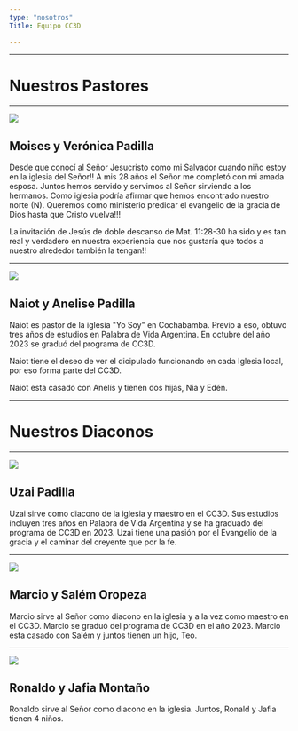 ```yaml
---
type: "nosotros"
Title: Equipo CC3D

---
```

___
# Nuestros Pastores
___
![](/img/M-padillas.jpeg)
## Moises y Verónica Padilla

Desde que conocí al Señor Jesucristo como mi Salvador cuando niño estoy en la iglesia del Señor!! 
A mis 28 años el Señor me completó con mi amada esposa. Juntos hemos servido y servimos al Señor sirviendo a los hermanos. 
Como iglesia podría afirmar que hemos encontrado nuestro norte (N). Queremos  como ministerio predicar el evangelio de la gracia de Dios hasta que Cristo vuelva!!!

La invitación de Jesús de doble descanso de Mat. 11:28-30 ha sido y es tan real y verdadero en nuestra experiencia que nos gustaría que todos a nuestro alrededor también la tengan!!
___
![](/img/padillas.jpeg)

## Naiot y Anelise Padilla

Naiot es pastor de la iglesia "Yo Soy" en Cochabamba. Previo a eso, obtuvo tres años de estudios en Palabra de Vida Argentina. En octubre del año 2023 se graduó del programa de CC3D. 

Naiot tiene el deseo de ver el dicipulado funcionando en cada Iglesia local, por eso forma parte del CC3D.

Naiot esta casado con Anelís y tienen dos hijas, Nia y Edén.  

___

# Nuestros Diaconos
___

![](/img/uzai.jpeg)
## Uzai Padilla 

Uzai sirve como diacono de la iglesia y maestro en el CC3D. Sus estudios incluyen tres años en Palabra de Vida Argentina y se ha graduado del programa de CC3D en 2023. Uzai tiene una pasión por el Evangelio de la gracia y el caminar del creyente que por la fe. 

___

![](/img/marcio-salem.jpg)
## Marcio y Salém Oropeza
Marcio sirve al Señor como diacono en la iglesia y a la vez como maestro en el CC3D. Marcio se graduó del programa de CC3D en el año 2023. Marcio esta casado con Salém y juntos tienen un hijo, Teo. 

___

![](/img/montanos.jpeg)
## Ronaldo y Jafia Montaño
Ronaldo sirve al Señor como diacono en la iglesia. Juntos, Ronald y Jafia tienen 4 niños. 